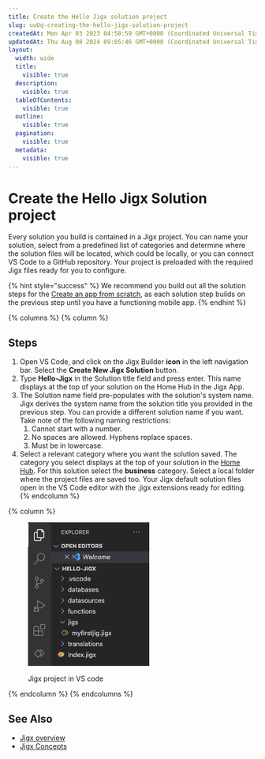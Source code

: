```yaml
---
title: Create the Hello Jigx solution project
slug: uuUq-creating-the-hello-jigx-solution-project
createdAt: Mon Apr 03 2023 04:58:59 GMT+0000 (Coordinated Universal Time)
updatedAt: Thu Aug 08 2024 09:05:46 GMT+0000 (Coordinated Universal Time)
layout:
  width: wide
  title:
    visible: true
  description:
    visible: true
  tableOfContents:
    visible: true
  outline:
    visible: true
  pagination:
    visible: true
  metadata:
    visible: true
---
```


# Create the Hello Jigx Solution project

Every solution you build is contained in a Jigx project. You can name your solution, select from a predefined list of categories and determine where the solution files will be located, which could be locally, or you can connect VS Code to a GitHub repository. Your project is preloaded with the required Jigx files ready for you to configure.

{% hint style="success" %}
We recommend you build out all the solution steps for the [Create an app from scratch](create-an-app-from-scratch.md), as each solution step builds on the previous step until you have a functioning mobile app.
{% endhint %}

{% columns %}
{% column %}
## Steps

1. Open VS Code, and click on the Jigx Builder **icon** in the left navigation bar. Select the **Create New Jigx Solution** button.
2. Type **Hello-Jigx** in the Solution title field and press enter. This name displays at the top of your solution on the Home Hub in the Jigx App.
3. The Solution name field pre-populates with the solution's system name. Jigx derives the system name from the solution title you provided in the previous step. You can provide a different solution name if you want. Take note of the following naming restrictions:
   1. Cannot start with a number.
   2. No spaces are allowed. Hyphens replace spaces.
   3. Must be in lowercase.
4. Select a relevant category where you want the solution saved. The category you select displays at the top of your solution in the [Home Hub](../../building-apps-with-jigx/ui/home-hub/home-hub.md). For this solution select the **business** category. Select a local folder where the project files are saved too. Your Jigx default solution files open in the VS Code editor with the .jigx extensions ready for editing.
{% endcolumn %}

{% column %}
<figure><img src="../../.gitbook/assets/HelloProject.png" alt="Jigx project in VS code"><figcaption><p>Jigx project in VS code</p></figcaption></figure>
{% endcolumn %}
{% endcolumns %}

## See Also

* [Jigx overview](<../../Understanding the basics/Architecture.md>)
* [Jigx Concepts](<../../Understanding the basics/Jigx Concepts.md>)

